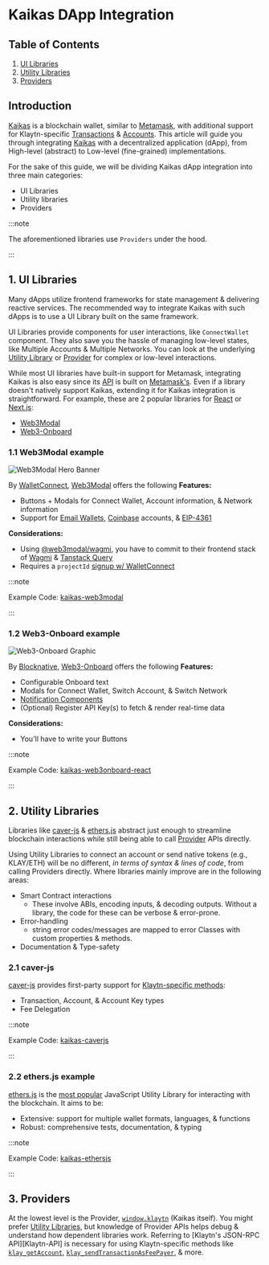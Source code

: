 # Kaikas DApp Integration

## Table of Contents

1. [UI Libraries](#1-ui-libraries)
2. [Utility Libraries](#2-utility-libraries)
3. [Providers](#3-providers)

## Introduction

[Kaikas](https://docs.kaikas.io) is a blockchain wallet, similar to [Metamask](https://metamask.io), with additional support for Klaytn-specific [Transactions](https://docs.klaytn.foundation/docs/learn/transactions) & [Accounts](https://docs.klaytn.foundation/docs/learn/accounts). This article will guide you through integrating [Kaikas](https://docs.kaikas.io) with a decentralized application (dApp), from High-level (abstract) to Low-level (fine-grained) implementations.

For the sake of this guide, we will be dividing Kaikas dApp integration into three main categories:

- UI Libraries
- Utility libraries
- Providers

:::note

The aforementioned libraries use `Providers` under the hood. 

:::

## 1. UI Libraries

Many dApps utilize frontend frameworks for state management & delivering reactive services. The recommended way to integrate Kaikas with such dApps is to use a UI Library built on the same framework.

UI Libraries provide components for user interactions, like `ConnectWallet` component. They also save you the hassle of managing low-level states, like Multiple Accounts & Multiple Networks. You can look at the underlying [Utility Library](#2-utility-libraries) or [Provider](#3-providers) for complex or low-level interactions.

While most UI libraries have built-in support for Metamask, integrating Kaikas is also easy since its [API](https://docs.klaytn.foundation/docs/references/json-rpc) is built on [Metamask's](https://docs.metamask.io/wallet/reference/json-rpc-api). Even if a library doesn't natively support Kaikas, extending it for Kaikas integration is straightforward. For example, these are 2 popular libraries for [React](https://react.dev) or [Next.js](https://nextjs.org):

- [Web3Modal](#1.1-web3modal-example)
- [Web3-Onboard](#1.2-web3-onboard-example)

### 1.1 Web3Modal example

![Web3Modal Hero Banner](https://web3modal.com/images/hero-banner.png)

By [WalletConnect](https://walletconnect.com), [Web3Modal](https://web3modal.com) offers the following **Features:**

- Buttons + Modals for Connect Wallet, Account information, & Network information
- Support for [Email Wallets](https://walletconnect.com/blog/web3modal-web3-email-login-wallets), [Coinbase](https://www.coinbase.com) accounts, & [EIP-4361](https://docs.login.xyz/general-information/siwe-overview/eip-4361)

**Considerations:**

- Using [@web3modal/wagmi](https://www.npmjs.com/package/@web3modal/wagmi), you have to commit to their frontend stack of [Wagmi](https://wagmi.sh) & [Tanstack Query](https://tanstack.com/query)
- Requires a `projectId` [signup w/ WalletConnect](https://cloud.walletconnect.com/sign-in)

:::note

Example Code: [kaikas-web3modal](https://github.com/klaytn/examples/tree/main/tools/wallet-libraries/kaikas-web3modal)

:::

### 1.2 Web3-Onboard example

![Web3-Onboard Graphic](https://onboard.blocknative.com/_app/immutable/assets/connect-modal.b7439c5e.svg)

By [Blocknative](https://www.blocknative.com), [Web3-Onboard](https://onboard.blocknative.com) offers the following **Features:**

- Configurable Onboard text
- Modals for Connect Wallet, Switch Account, & Switch Network
- [Notification Components](https://onboard.blocknative.com/docs/modules/core#customnotification)
- (Optional) Register API Key(s) to fetch & render real-time data

**Considerations:**

- You'll have to write your Buttons

:::note

Example Code: [kaikas-web3onboard-react](https://github.com/klaytn/examples/tree/main/tools/wallet-libraries/kaikas-web3onboard-react)

:::

## 2. Utility Libraries

Libraries like [caver-js](#2.1-caver-js) & [ethers.js](#2.2-ethersjs-example) abstract just enough to streamline blockchain interactions while still being able to call [Provider](#3-providers) APIs directly.

Using Utility Libraries to connect an account or send native tokens (e.g., KLAY/ETH) will be no different, _in terms of syntax & lines of code_, from calling Providers directly. Where libraries mainly improve are in the following areas:

- Smart Contract interactions
  - These involve ABIs, encoding inputs, & decoding outputs. Without a library, the code for these can be verbose & error-prone.
- Error-handling
  - string error codes/messages are mapped to error Classes with custom properties & methods.
- Documentation & Type-safety

### 2.1 caver-js

[caver-js](https://github.com/klaytn/caver-js) provides first-party support for [Klaytn-specific methods](https://docs.klaytn.foundation/docs/references/json-rpc):

- Transaction, Account, & Account Key types
- Fee Delegation

:::note

Example Code: [kaikas-caverjs](https://github.com/klaytn/examples/tree/main/tools/wallet-libraries/kaikas-caverjs)

:::

### 2.2 ethers.js example

[ethers.js](https://docs.ethers.io/v6) is the [most popular](https://npmtrends.com/caver-js-vs-ethers-vs-viem-vs-web3) JavaScript Utility Library for interacting with the blockchain. It aims to be:

- Extensive: support for multiple wallet formats, languages, & functions
- Robust: comprehensive tests, documentation, & typing

:::note

Example Code: [kaikas-ethersjs](https://github.com/klaytn/examples/tree/main/tools/wallet-libraries/kaikas-ethersjs)

:::

## 3. Providers

At the lowest level is the Provider, [`window.klaytn`](https://docs.kaikas.io/02_api_reference/01_klaytn_provider) (Kaikas itself). You might prefer [Utility Libraries](#2-utility-libraries), but knowledge of Provider APIs helps debug & understand how dependent libraries work. Referring to [Klaytn's JSON-RPC API][Klaytn-API] is necessary for using Klaytn-specific methods like [`klay_getAccount`](https://docs.klaytn.foundation/docs/references/json-rpc/klay/get-account), [`klay_sendTransactionAsFeePayer`](https://docs.klaytn.foundation/docs/references/json-rpc/klay/send-transaction-as-fee-payer), & more.
